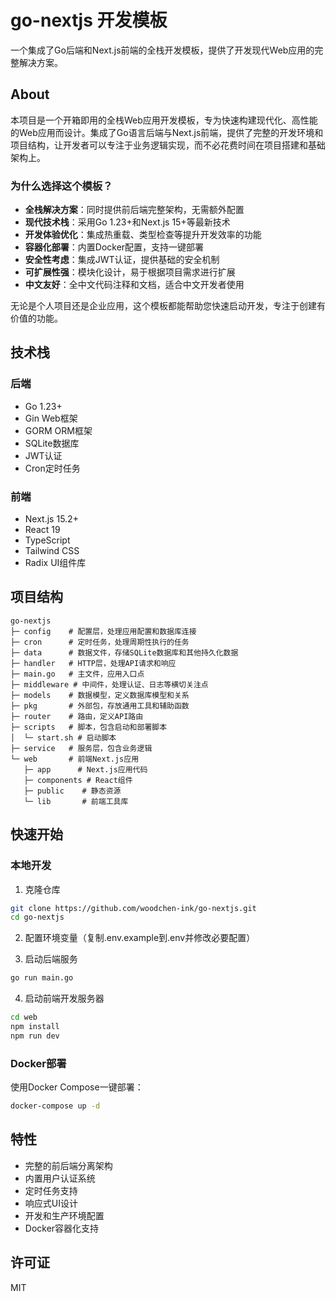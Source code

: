 # go-nextjs 开发模板

一个集成了Go后端和Next.js前端的全栈开发模板，提供了开发现代Web应用的完整解决方案。

## About

本项目是一个开箱即用的全栈Web应用开发模板，专为快速构建现代化、高性能的Web应用而设计。集成了Go语言后端与Next.js前端，提供了完整的开发环境和项目结构，让开发者可以专注于业务逻辑实现，而不必花费时间在项目搭建和基础架构上。

### 为什么选择这个模板？

- **全栈解决方案**：同时提供前后端完整架构，无需额外配置
- **现代技术栈**：采用Go 1.23+和Next.js 15+等最新技术
- **开发体验优化**：集成热重载、类型检查等提升开发效率的功能
- **容器化部署**：内置Docker配置，支持一键部署
- **安全性考虑**：集成JWT认证，提供基础的安全机制
- **可扩展性强**：模块化设计，易于根据项目需求进行扩展
- **中文友好**：全中文代码注释和文档，适合中文开发者使用

无论是个人项目还是企业应用，这个模板都能帮助您快速启动开发，专注于创建有价值的功能。

## 技术栈

### 后端
- Go 1.23+
- Gin Web框架
- GORM ORM框架
- SQLite数据库
- JWT认证
- Cron定时任务

### 前端
- Next.js 15.2+
- React 19
- TypeScript
- Tailwind CSS
- Radix UI组件库

## 项目结构

```
go-nextjs
├─ config    # 配置层，处理应用配置和数据库连接
├─ cron      # 定时任务，处理周期性执行的任务
├─ data      # 数据文件，存储SQLite数据库和其他持久化数据
├─ handler   # HTTP层，处理API请求和响应
├─ main.go   # 主文件，应用入口点
├─ middleware # 中间件，处理认证、日志等横切关注点
├─ models    # 数据模型，定义数据库模型和关系
├─ pkg       # 外部包，存放通用工具和辅助函数
├─ router    # 路由，定义API路由
├─ scripts   # 脚本，包含启动和部署脚本
│  └─ start.sh # 启动脚本
├─ service   # 服务层，包含业务逻辑
└─ web       # 前端Next.js应用
   ├─ app      # Next.js应用代码
   ├─ components # React组件
   ├─ public    # 静态资源
   └─ lib       # 前端工具库
```

## 快速开始

### 本地开发

1. 克隆仓库
```bash
git clone https://github.com/woodchen-ink/go-nextjs.git
cd go-nextjs
```

2. 配置环境变量（复制.env.example到.env并修改必要配置）

3. 启动后端服务
```bash
go run main.go
```

4. 启动前端开发服务器
```bash
cd web
npm install
npm run dev
```

### Docker部署

使用Docker Compose一键部署：
```bash
docker-compose up -d
```

## 特性

- 完整的前后端分离架构
- 内置用户认证系统
- 定时任务支持
- 响应式UI设计
- 开发和生产环境配置
- Docker容器化支持

## 许可证

MIT

